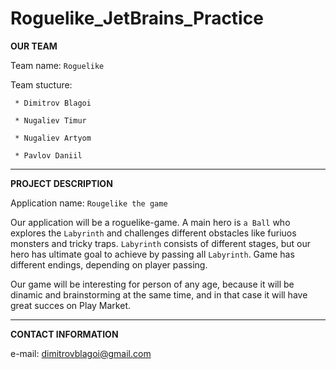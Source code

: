 # Roguelike_JetBrains_Practice

__OUR TEAM__

Team name: `Roguelike`

Team stucture:

     * Dimitrov Blagoi
     
     * Nugaliev Timur 
     
     * Nugaliev Artyom
     
     * Pavlov Daniil
***      
__PROJECT DESCRIPTION__

Application name: `Rougelike the game`

Our application will be a roguelike-game. A main hero is `a Ball` who explores the `Labyrinth` and challenges different obstacles like furiuos monsters and tricky traps. `Labyrinth` consists of different stages, but our hero has ultimate goal
to achieve by passing all `Labyrinth`. Game has different endings, depending on player passing.

Our game will be interesting for person of any age, because it will be dinamic and brainstorming at the same time,
and in that case it will have great succes on Play Market.
***
__CONTACT INFORMATION__

e-mail: dimitrovblagoi@gmail.com
